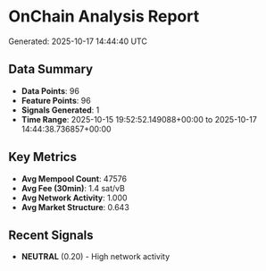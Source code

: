 # OnChain Analysis Report
Generated: 2025-10-17 14:44:40 UTC

## Data Summary
- **Data Points**: 96
- **Feature Points**: 96
- **Signals Generated**: 1
- **Time Range**: 2025-10-15 19:52:52.149088+00:00 to 2025-10-17 14:44:38.736857+00:00

## Key Metrics
- **Avg Mempool Count**: 47576
- **Avg Fee (30min)**: 1.4 sat/vB
- **Avg Network Activity**: 1.000
- **Avg Market Structure**: 0.643

## Recent Signals
- **NEUTRAL** (0.20) - High network activity
